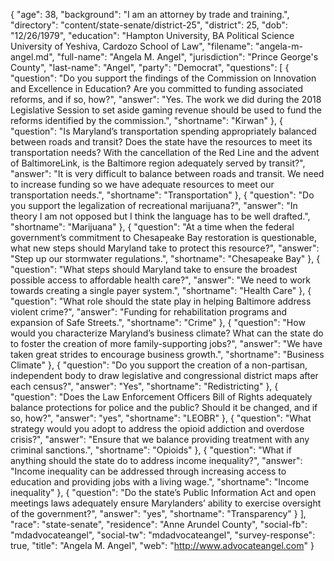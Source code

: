 {
  "age": 38,
  "background": "I am an attorney by trade and training.",
  "directory": "content/state-senate/district-25",
  "district": 25,
  "dob": "12/26/1979",
  "education": "Hampton University, BA  Political Science University of Yeshiva, Cardozo School of Law",
  "filename": "angela-m-angel.md",
  "full-name": "Angela M. Angel",
  "jurisdiction": "Prince George's County",
  "last-name": "Angel",
  "party": "Democrat",
  "questions": [
    {
      "question": "Do you support the findings of the Commission on Innovation and Excellence in Education? Are you committed to funding associated reforms, and if so, how?",
      "answer": "Yes.  The work we did during the 2018 Legislative Session to set aside gaming revenue should be used to fund the reforms identified by the commission.",
      "shortname": "Kirwan"
    },
    {
      "question": "Is Maryland’s transportation spending appropriately balanced between roads and transit? Does the state have the resources to meet its transportation needs? With the cancellation of the Red Line and the advent of BaltimoreLink, is the Baltimore region adequately served by transit?",
      "answer": "It is very difficult to balance between roads and transit.  We need to increase funding so we have adequate resources to meet our transportation needs.",
      "shortname": "Transportation"
    },
    {
      "question": "Do you support the legalization of recreational marijuana?",
      "answer": "In theory I am not opposed but I think the language has to be well drafted.",
      "shortname": "Marijuana"
    },
    {
      "question": "At a time when the federal government’s commitment to Chesapeake Bay restoration is questionable, what new steps should Maryland take to protect this resource?",
      "answer": "Step up our stormwater regulations.",
      "shortname": "Chesapeake Bay"
    },
    {
      "question": "What steps should Maryland take to ensure the broadest possible access to affordable health care?",
      "answer": "We need to work towards creating a single payer system.",
      "shortname": "Health Care"
    },
    {
      "question": "What role should the state play in helping Baltimore address violent crime?",
      "answer": "Funding for rehabilitation programs and expansion of Safe Streets.",
      "shortname": "Crime"
    },
    {
      "question": "How would you characterize Maryland’s business climate? What can the state do to foster the creation of more family-supporting jobs?",
      "answer": "We have taken great strides to encourage business growth.",
      "shortname": "Business Climate"
    },
    {
      "question": "Do you support the creation of a non-partisan, independent body to draw legislative and congressional district maps after each census?",
      "answer": "Yes",
      "shortname": "Redistricting"
    },
    {
      "question": "Does the Law Enforcement Officers Bill of Rights adequately balance protections for police and the public? Should it be changed, and if so, how?",
      "answer": "yes",
      "shortname": "LEOBR"
    },
    {
      "question": "What strategy would you adopt to address the opioid addiction and overdose crisis?",
      "answer": "Ensure that we balance providing treatment with any criminal sanctions.",
      "shortname": "Opioids"
    },
    {
      "question": "What if anything should the state do to address income inequality?",
      "answer": "Income inequality  can be addressed through increasing access to education and providing jobs with a living wage.",
      "shortname": "Income inequality"
    },
    {
      "question": "Do the state’s Public Information Act and open meetings laws adequately ensure Marylanders’ ability to exercise oversight of the government?",
      "answer": "yes",
      "shortname": "Transparency"
    }
  ],
  "race": "state-senate",
  "residence": "Anne Arundel County",
  "social-fb": "mdadvocateangel",
  "social-tw": "mdadvocateangel",
  "survey-response": true,
  "title": "Angela M. Angel",
  "web": "http://www.advocateangel.com"
}
